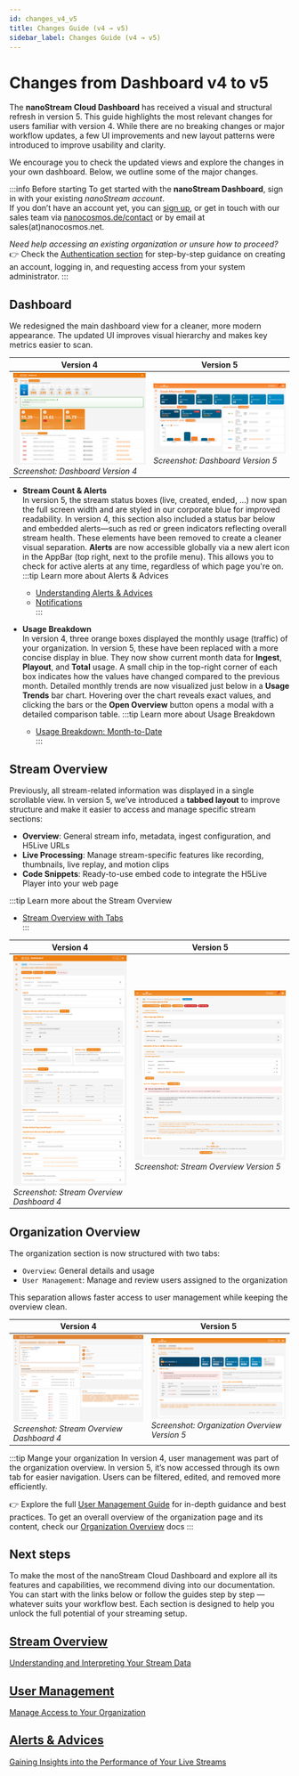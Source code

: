 ```yaml
---
id: changes_v4_v5
title: Changes Guide (v4 → v5)
sidebar_label: Changes Guide (v4 → v5)
---
```


# Changes from Dashboard v4 to v5

The **nanoStream Cloud Dashboard** has received a visual and structural refresh in version 5. This guide highlights the most relevant changes for users familiar with version 4. While there are no breaking changes or major workflow updates, a few UI improvements and new layout patterns were introduced to improve usability and clarity.

We encourage you to check the updated views and explore the changes in your own dashboard. Below, we outline some of the major changes.

:::info Before starting
To get started with the **nanoStream Dashboard**, sign in with your existing *nanoStream account*.  
If you don’t have an account yet, you can [sign up](https://dashboard.nanostream.cloud/signup), or get in touch with our sales team via [nanocosmos.de/contact](https://www.nanocosmos.de/contact) or by email at sales(at)nanocosmos.net.

*Need help accessing an existing organization or unsure how to proceed?* <br/>
👉  Check the [Authentication section](./getting_started#authentication) for step-by-step guidance on creating an account, logging in, and requesting access from your system administrator.
:::

## Dashboard

We redesigned the main dashboard view for a cleaner, more modern appearance. The updated UI improves visual hierarchy and makes key metrics easier to scan.

| Version 4 | Version 5 |
|--------------|--------------|
| ![Screenshot: Dashboard Version 4](../assets/cloud-frontend/cf-dashboard.png) *Screenshot: Dashboard Version 4* | ![Screenshot: Dashboard Version 5](../assets/dashboard/dashboard.png) *Screenshot: Dashboard Version 5*|


- **Stream Count & Alerts** \
In version 5, the stream status boxes (live, created, ended, ...) now span the full screen width and are styled in our corporate blue for improved readability. In version 4, this section also included a status bar below and embedded alerts—such as red or green indicators reflecting overall stream health. These elements have been removed to create a cleaner visual separation.
**Alerts** are now accessible globally via a new alert icon in the AppBar (top right, next to the profile menu). This allows you to check for active alerts at any time, regardless of which page you're on.
    :::tip Learn more about Alerts & Advices  
    - [Understanding Alerts & Advices](./alerts_and_advices)  
    - [Notifications](./alerts_and_advices#notifications)  
    :::

- **Usage Breakdown** \
In version 4, three orange boxes displayed the monthly usage (traffic) of your organization. In version 5, these have been replaced with a more concise display in blue. They now show current month data for **Ingest**, **Playout**, and **Total** usage.
A small chip in the top-right corner of each box indicates how the values have changed compared to the previous month.
Detailed monthly trends are now visualized just below in a **Usage Trends** bar chart. Hovering over the chart reveals exact values, and clicking the bars or the **Open Overview** button opens a modal with a detailed comparison table.
    :::tip Learn more about Usage Breakdown  
    - [Usage Breakdown: Month-to-Date](./analytics#usage-breakdown-month-to-date)  
    :::

## Stream Overview

Previously, all stream-related information was displayed in a single scrollable view. In version 5, we’ve introduced a **tabbed layout** to improve structure and make it easier to access and manage specific stream sections:

- **Overview**: General stream info, metadata, ingest configuration, and H5Live URLs  
- **Live Processing**: Manage stream-specific features like recording, thumbnails, live replay, and motion clips  
- **Code Snippets**: Ready-to-use embed code to integrate the H5Live Player into your web page

:::tip Learn more about the Stream Overview  
- [Stream Overview with Tabs](./stream_overview#single-stream-overview)  
:::

| Version 4 | Version 5 |
|--------------|--------------|
| ![Screenshot: Stream Overview Dashboard 4](../assets/cloud-frontend/cf-streamoverview-inkl-opcodes.png) *Screenshot: Stream Overview Dashboard 4*| ![Screenshot: Stream Overview Version 5](../assets/dashboard/stream-overview.png) *Screenshot: Stream Overview Version 5*|

## Organization Overview

The organization section is now structured with two tabs:

- `Overview`: General details and usage
- `User Management`: Manage and review users assigned to the organization

This separation allows faster access to user management while keeping the overview clean.

| Version 4 | Version 5 |
|--------------|--------------|
| ![Screenshot: Stream Overview Dashboard 4](../assets/cloud-frontend/cf-orga.jpg) *Screenshot: Stream Overview Dashboard 4*| ![Screenshot: Stream Overview Version 5](../assets/dashboard/orga-overview.png) *Screenshot: Organization Overview Version 5*|

:::tip Mange your organization
In version 4, user management was part of the organization overview. In version 5, it’s now accessed through its own tab for easier navigation. Users can be filtered, edited, and removed more efficiently.  

👉 Explore the full [User Management Guide](./user_management) for in-depth guidance and best practices. To get an overall overview of the organization page and its content, check our [Organization Overview](./organization_overview) docs
:::


## Next steps

To make the most of the nanoStream Cloud Dashboard and explore all its features and capabilities, we recommend diving into our documentation. You can start with the links below or follow the guides step by step — whatever suits your workflow best. Each section is designed to help you unlock the full potential of your streaming setup.


<article class="margin-top--lg">
    <section class="row list_ZO3j">
        <article class="col col--4 margin-bottom--lg">
            <a class="card padding--lg cardContainer_Uewx" href="./stream_overview">
                <h2>Stream Overview</h2>
                <p>Understanding and Interpreting Your Stream Data</p>
            </a>
        </article>
        <article class="col col--4 margin-bottom--lg">
            <a class="card padding--lg cardContainer_Uewx" href="./user_management">
                <h2>User Management</h2>
                <p>Manage Access to Your Organization</p>
            </a>
        </article>
        <article class="col col--4 margin-bottom--lg">
            <a class="card padding--lg cardContainer_Uewx" href="./alerts_and_advices">
                <h2>Alerts & Advices</h2>
                <p>Gaining Insights into the Performance of Your Live Streams</p>
            </a>
        </article>
    </section>
</article>
